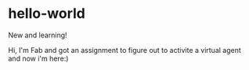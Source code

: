 # hello-world
New and learning!

Hi,
I'm Fab and got an assignment to figure out to activite a virtual agent and now i'm here:)
